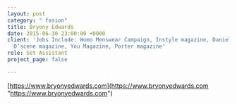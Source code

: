 ```yaml
---
layout: post
category: " fasion"
title: Bryony Edwards
date: 2015-06-30 23:00:00 +0000
client: 'Jobs Include: Womo Menswear Campaign, Instyle magazine, Daniel Poole, Campaign,
  D’scene magazine, You Magazine, Porter magazine'
role: Set Assistant
project_page: false

---
```

[https://www.bryonyedwards.com](https://www.bryonyedwards.com "https://www.bryonyedwards.com")